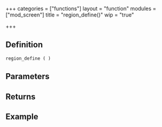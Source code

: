 +++
categories = ["functions"]
layout = "function"
modules = ["mod_screen"]
title = "region_define()"
wip = "true"

+++

## Definition

    region_define ( )

## Parameters

## Returns

## Example

```
```
